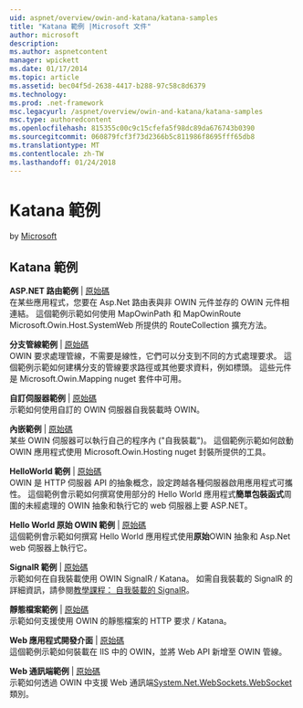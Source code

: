```yaml
---
uid: aspnet/overview/owin-and-katana/katana-samples
title: "Katana 範例 |Microsoft 文件"
author: microsoft
description: 
ms.author: aspnetcontent
manager: wpickett
ms.date: 01/17/2014
ms.topic: article
ms.assetid: bec04f5d-2638-4417-b288-97c58c8d6379
ms.technology: 
ms.prod: .net-framework
msc.legacyurl: /aspnet/overview/owin-and-katana/katana-samples
msc.type: authoredcontent
ms.openlocfilehash: 815355c00c9c15cfefa5f98dc89da676743b0390
ms.sourcegitcommit: 060879fcf3f73d2366b5c811986f8695fff65db8
ms.translationtype: MT
ms.contentlocale: zh-TW
ms.lasthandoff: 01/24/2018
---
```

<a name="katana-samples"></a>Katana 範例
====================
by [Microsoft](https://github.com/microsoft)

## <a name="katana-samples"></a>Katana 範例

**ASP.NET 路由範例** | [原始碼](http://aspnet.codeplex.com/sourcecontrol/latest#Samples/Katana/AspNetRoutes/ReadMe.txt)  
在某些應用程式，您要在 Asp.Net 路由表與非 OWIN 元件並存的 OWIN 元件相連結。 這個範例示範如何使用 MapOwinPath 和 MapOwinRoute Microsoft.Owin.Host.SystemWeb 所提供的 RouteCollection 擴充方法。

**分支管線範例** | [原始碼](http://aspnet.codeplex.com/sourcecontrol/latest#Samples/Katana/BranchingPipelines/ReadMe.txt)  
OWIN 要求處理管線，不需要是線性，它們可以分支到不同的方式處理要求。 這個範例示範如何建構分支的管線要求路徑或其他要求資料，例如標頭。 這些元件是 Microsoft.Owin.Mapping nuget 套件中可用。

**自訂伺服器範例** | [原始碼](http://aspnet.codeplex.com/sourcecontrol/latest#Samples/Katana/CustomServer/MyCustomServer/CustomServer.cs)   
示範如何使用自訂的 OWIN 伺服器自我裝載時 OWIN。

**內嵌範例** | [原始碼](http://aspnet.codeplex.com/sourcecontrol/latest#Samples/Katana/Embedded/ReadMe.txt)  
某些 OWIN 伺服器可以執行自己的程序內 (&quot;自我裝載&quot;)。 這個範例示範如何啟動 OWIN 應用程式使用 Microsoft.Owin.Hosting nuget 封裝所提供的工具。

**HelloWorld 範例** | [原始碼](http://aspnet.codeplex.com/sourcecontrol/latest#Samples/Katana/HelloWorld/ReadMe.txt)  
OWIN 是 HTTP 伺服器 API 的抽象概念，設定跨越各種伺服器啟用應用程式可攜性。 這個範例會示範如何撰寫使用部分的 Hello World 應用程式**簡單包裝函式**周圍的未經處理的 OWIN 抽象和執行它的 web 伺服器上要 ASP.NET。

**Hello World 原始 OWIN 範例** | [原始碼](http://aspnet.codeplex.com/sourcecontrol/latest#Samples/Katana/HelloWorldRawOwin/ReadMe.txt)  
這個範例會示範如何撰寫 Hello World 應用程式使用**原始**OWIN 抽象和 Asp.Net web 伺服器上執行它。

**SignalR 範例** | [原始碼](http://aspnet.codeplex.com/sourcecontrol/latest#Samples/Katana/SignalR/Program.cs)  
示範如何在自我裝載使用 OWIN SignalR / Katana。 如需自我裝載的 SignalR 的詳細資訊，請參閱[教學課程： 自我裝載的 SignalR](../../../signalr/overview/deployment/tutorial-signalr-self-host.md)。

**靜態檔案範例** | [原始碼](http://aspnet.codeplex.com/sourcecontrol/latest#Samples/Katana/StaticFilesSample/Startup.cs)   
示範如何支援使用 OWIN 的靜態檔案的 HTTP 要求 / Katana。

**Web 應用程式開發介面** | [原始碼](http://aspnet.codeplex.com/sourcecontrol/latest#Samples/Katana/WebApi/ReadMe.txt)   
這個範例示範如何裝載在 IIS 中的 OWIN，並將 Web API 新增至 OWIN 管線。

**Web 通訊端範例** | [原始碼](http://aspnet.codeplex.com/sourcecontrol/latest#Samples/Katana/WebSocketSample/WebSocketServer/Startup.cs)   
示範如何透過 OWIN 中支援 Web 通訊端[System.Net.WebSockets.WebSocket](https://msdn.microsoft.com/library/system.net.websockets.websocket(v=vs.110).aspx)類別。
